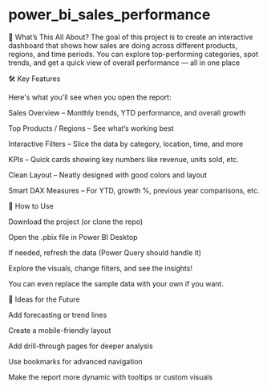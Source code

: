 # power_bi_sales_performance
🎯 What’s This All About?  The goal of this project is to create an interactive dashboard that shows how sales are doing across different products, regions, and time periods. You can explore top-performing categories, spot trends, and get a quick view of overall performance — all in one place

🛠️ Key Features

Here's what you'll see when you open the report:

Sales Overview – Monthly trends, YTD performance, and overall growth

Top Products / Regions – See what’s working best

Interactive Filters – Slice the data by category, location, time, and more

KPIs – Quick cards showing key numbers like revenue, units sold, etc.

Clean Layout – Neatly designed with good colors and layout 

Smart DAX Measures – For YTD, growth %, previous year comparisons, etc.

🚀 How to Use

Download the project (or clone the repo)

Open the .pbix file in Power BI Desktop

If needed, refresh the data (Power Query should handle it)

Explore the visuals, change filters, and see the insights!

You can even replace the sample data with your own if you want.

🌱 Ideas for the Future

Add forecasting or trend lines

Create a mobile-friendly layout

Add drill-through pages for deeper analysis

Use bookmarks for advanced navigation

Make the report more dynamic with tooltips or custom visuals
